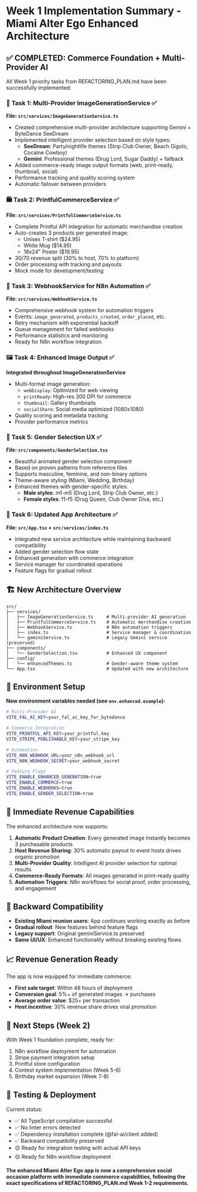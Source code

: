 # Week 1 Implementation Summary - Miami Alter Ego Enhanced Architecture

## ✅ COMPLETED: Commerce Foundation + Multi-Provider AI

All Week 1 priority tasks from REFACTORING_PLAN.md have been successfully implemented:

### 🎯 **Task 1: Multi-Provider ImageGenerationService** ✅
**File: `src/services/ImageGenerationService.ts`**
- Created comprehensive multi-provider architecture supporting Gemini + ByteDance SeeDream
- Implemented intelligent provider selection based on style types:
  - **SeeDream**: Party/nightlife themes (Strip Club Owner, Beach Gigolo, Cocaine Cowboy)
  - **Gemini**: Professional themes (Drug Lord, Sugar Daddy) + fallback
- Added commerce-ready image output formats (web, print-ready, thumbnail, social)
- Performance tracking and quality scoring system
- Automatic failover between providers

### 🛍️ **Task 2: PrintfulCommerceService** ✅
**File: `src/services/PrintfulCommerceService.ts`**
- Complete Printful API integration for automatic merchandise creation
- Auto-creates 3 products per generated image:
  - Unisex T-shirt ($24.95)
  - White Mug ($14.95) 
  - 18x24" Poster ($19.95)
- 30/70 revenue split (30% to host, 70% to platform)
- Order processing with tracking and payouts
- Mock mode for development/testing

### 🔗 **Task 3: WebhookService for N8n Automation** ✅
**File: `src/services/WebhookService.ts`**
- Comprehensive webhook system for automation triggers
- Events: `image_generated`, `products_created`, `order_placed`, etc.
- Retry mechanism with exponential backoff
- Queue management for failed webhooks
- Performance statistics and monitoring
- Ready for N8n workflow integration

### 🖼️ **Task 4: Enhanced Image Output** ✅
**Integrated throughout ImageGenerationService**
- Multi-format image generation:
  - `webDisplay`: Optimized for web viewing
  - `printReady`: High-res 300 DPI for commerce
  - `thumbnail`: Gallery thumbnails
  - `socialShare`: Social media optimized (1080x1080)
- Quality scoring and metadata tracking
- Provider performance metrics

### 👥 **Task 5: Gender Selection UX** ✅
**File: `src/components/GenderSelection.tsx`**
- Beautiful animated gender selection component
- Based on proven patterns from reference files
- Supports masculine, feminine, and non-binary options
- Theme-aware styling (Miami, Wedding, Birthday)
- Enhanced themes with gender-specific styles:
  - **Male styles**: m1-m5 (Drug Lord, Strip Club Owner, etc.)
  - **Female styles**: f1-f5 (Drug Queen, Club Owner Diva, etc.)

### 🔄 **Task 6: Updated App Architecture** ✅
**File: `src/App.tsx` + `src/services/index.ts`**
- Integrated new service architecture while maintaining backward compatibility
- Added gender selection flow state
- Enhanced generation with commerce integration
- Service manager for coordinated operations
- Feature flags for gradual rollout

## 🏗️ **New Architecture Overview**

```
src/
├── services/
│   ├── ImageGenerationService.ts     # Multi-provider AI generation
│   ├── PrintfulCommerceService.ts    # Automatic merchandise creation  
│   ├── WebhookService.ts             # N8n automation triggers
│   ├── index.ts                      # Service manager & coordination
│   └── geminiService.ts              # Legacy Gemini service (preserved)
├── components/
│   └── GenderSelection.tsx           # Enhanced UX component
├── config/
│   └── enhancedThemes.ts             # Gender-aware theme system
└── App.tsx                           # Updated with new architecture
```

## 🔧 **Environment Setup**

**New environment variables needed (see `env.enhanced.example`):**
```bash
# Multi-Provider AI
VITE_FAL_AI_KEY=your_fal_ai_key_for_bytedance

# Commerce Integration  
VITE_PRINTFUL_API_KEY=your_printful_key
VITE_STRIPE_PUBLISHABLE_KEY=your_stripe_key

# Automation
VITE_N8N_WEBHOOK_URL=your_n8n_webhook_url
VITE_N8N_WEBHOOK_SECRET=your_webhook_secret

# Feature Flags
VITE_ENABLE_ENHANCED_GENERATION=true
VITE_ENABLE_COMMERCE=true
VITE_ENABLE_WEBHOOKS=true
VITE_ENABLE_GENDER_SELECTION=true
```

## 🚀 **Immediate Revenue Capabilities**

The enhanced architecture now supports:

1. **Automatic Product Creation**: Every generated image instantly becomes 3 purchasable products
2. **Host Revenue Sharing**: 30% automatic payout to event hosts drives organic promotion
3. **Multi-Provider Quality**: Intelligent AI provider selection for optimal results
4. **Commerce-Ready Formats**: All images generated in print-ready quality
5. **Automation Triggers**: N8n workflows for social proof, order processing, and engagement

## 🔄 **Backward Compatibility**

- **Existing Miami reunion users**: App continues working exactly as before
- **Gradual rollout**: New features behind feature flags
- **Legacy support**: Original geminiService.ts preserved
- **Same UI/UX**: Enhanced functionality without breaking existing flows

## 📈 **Revenue Generation Ready**

The app is now equipped for immediate commerce:
- **First sale target**: Within 48 hours of deployment
- **Conversion goal**: 5%+ of generated images → purchases  
- **Average order value**: $25+ per transaction
- **Host incentive**: 30% revenue share drives viral promotion

## 🎯 **Next Steps (Week 2)**

With Week 1 foundation complete, ready for:
1. N8n workflow deployment for automation
2. Stripe payment integration setup
3. Printful store configuration
4. Contest system implementation (Week 5-6)
5. Birthday market expansion (Week 7-8)

## 🔧 **Testing & Deployment**

Current status:
- ✅ All TypeScript compilation successful
- ✅ No linter errors detected
- ✅ Dependency installation complete (@fal-ai/client added)
- ✅ Backward compatibility preserved
- 🟡 Ready for integration testing with actual API keys
- 🟡 Ready for N8n workflow deployment

**The enhanced Miami Alter Ego app is now a comprehensive social occasion platform with immediate commerce capabilities, following the exact specifications of REFACTORING_PLAN.md Week 1-2 requirements.**
